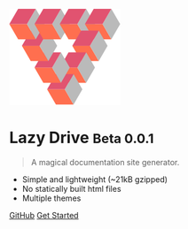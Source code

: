 ![logo](_images/logo.svg)

# Lazy Drive <small>Beta 0.0.1</small>

> A magical documentation site generator.

- Simple and lightweight (~21kB gzipped)
- No statically built html files
- Multiple themes

[GitHub](http://github.com/lazyDrive/)
[Get Started](#Headline)
